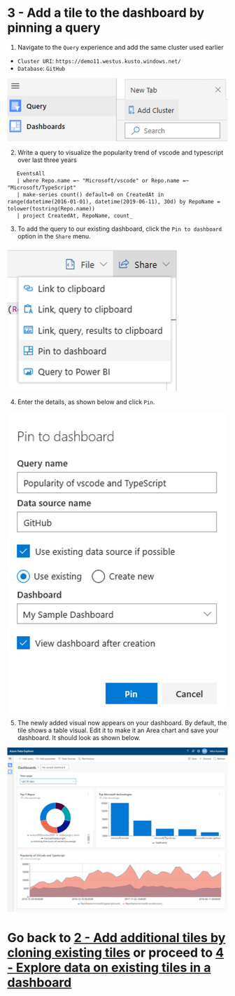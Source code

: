 # 3 - Add a tile to the dashboard by pinning a query

1. Navigate to the `Query` experience and add the same cluster used earlier

- `Cluster URI`: `https://demo11.westus.kusto.windows.net/`
- `Database`: `GitHub`

![](../images/LeftNav_Query_AddCluster.png)

2. Write a query to visualize the popularity trend of vscode and typescript over last three years

```
   EventsAll
   | where Repo.name =~ "Microsoft/vscode" or Repo.name =~ "Microsoft/TypeScript"
   | make-series count() default=0 on CreatedAt in range(datetime(2016-01-01), datetime(2019-06-11), 30d) by RepoName = tolower(tostring(Repo.name))
   | project CreatedAt, RepoName, count_
```

3. To add the query to our existing dashboard, click the `Pin to dashboard` option in the `Share` menu.

![](../images/Share_PinToDashboard.png)

4. Enter the details, as shown below and click `Pin`.

![](../images/PinToDashboard.png)

5. The newly added visual now appears on your dashboard. By default, the tile shows a table visual. Edit it to make it an Area chart and save your dashboard. It should look as shown below.

![](../images/SampleDashboardWithPinnedTile.png)

# Go back to [2 - Add additional tiles by cloning existing tiles](2-CloneTile.md) or proceed to [4 - Explore data on existing tiles in a dashboard](4-Explore.md)
